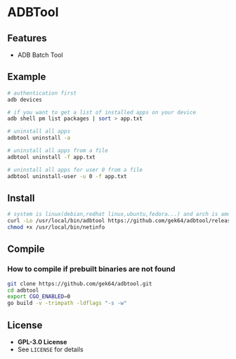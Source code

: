 # ADBTool

## Features

- ADB Batch Tool

## Example

```sh
# authentication first
adb devices

# if you want to get a list of installed apps on your device
adb shell pm list packages | sort > app.txt

# uninstall all apps
adbtool uninstall -a

# uninstall all apps from a file
adbtool uninstall -f app.txt

# uninstall all apps for user 0 from a file
adbtool uninstall-user -u 0 -f app.txt
```

## Install

```sh
# system is linux(debian,redhat linux,ubuntu,fedora...) and arch is amd64
curl -Lo /usr/local/bin/adbtool https://github.com/gek64/adbtool/releases/latest/download/adbtool-linux-amd64
chmod +x /usr/local/bin/netinfo
```

## Compile

### How to compile if prebuilt binaries are not found

```sh
git clone https://github.com/gek64/adbtool.git
cd adbtool
export CGO_ENABLED=0
go build -v -trimpath -ldflags "-s -w"
```

## License

- **GPL-3.0 License**
- See `LICENSE` for details
